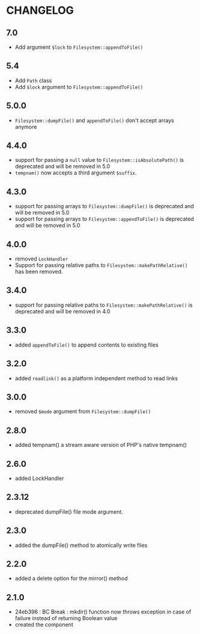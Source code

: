 CHANGELOG
=========

7.0
---

 * Add argument `$lock` to `Filesystem::appendToFile()`

5.4
---

 * Add `Path` class
 * Add `$lock` argument to `Filesystem::appendToFile()`

5.0.0
-----

 * `Filesystem::dumpFile()` and `appendToFile()` don't accept arrays anymore

4.4.0
-----

 * support for passing a `null` value to `Filesystem::isAbsolutePath()` is deprecated and will be removed in 5.0
 * `tempnam()` now accepts a third argument `$suffix`.

4.3.0
-----

 * support for passing arrays to `Filesystem::dumpFile()` is deprecated and will be removed in 5.0
 * support for passing arrays to `Filesystem::appendToFile()` is deprecated and will be removed in 5.0

4.0.0
-----

 * removed `LockHandler`
 * Support for passing relative paths to `Filesystem::makePathRelative()` has been removed.

3.4.0
-----

 * support for passing relative paths to `Filesystem::makePathRelative()` is deprecated and will be removed in 4.0

3.3.0
-----

 * added `appendToFile()` to append contents to existing files

3.2.0
-----

 * added `readlink()` as a platform independent method to read links

3.0.0
-----

 * removed `$mode` argument from `Filesystem::dumpFile()`

2.8.0
-----

 * added tempnam() a stream aware version of PHP's native tempnam()

2.6.0
-----

 * added LockHandler

2.3.12
------

 * deprecated dumpFile() file mode argument.

2.3.0
-----

 * added the dumpFile() method to atomically write files

2.2.0
-----

 * added a delete option for the mirror() method

2.1.0
-----

 * 24eb396 : BC Break : mkdir() function now throws exception in case of failure instead of returning Boolean value
 * created the component
